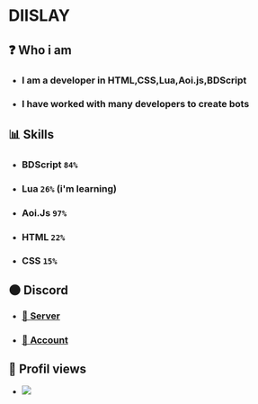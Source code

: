 # DIISLAY
## ❓ Who i am
- ###  I am a developer in HTML,CSS,Lua,Aoi.js,BDScript
- ### I have worked with many developers to create bots
## 📊 Skills 
- ### BDScript ``84%``
- ### Lua ``26%`` (i'm learning)
- ### Aoi.Js ``97%``
- ### HTML ``22%``
- ### CSS ``15%``
## 🌑 Discord
- ### [👥 Server](https://discord.gg/EHgpBpUgCA)
- ### [👤 Account](https://discord.com/users/737355664682123313)
## 👀 Profil views
- ![](https://komarev.com/ghpvc/?username=DIISLAY)

